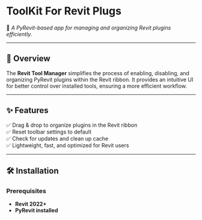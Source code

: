 # **ToolKit For Revit Plugs**
🚀 *A PyRevit-based app for managing and organizing Revit plugins efficiently.*

---

## 🔹 Overview
The **Revit Tool Manager** simplifies the process of enabling, disabling, and organizing PyRevit plugins within the Revit ribbon. It provides an intuitive UI for better control over installed tools, ensuring a more efficient workflow.

---

## ✨ Features
✅ Drag & drop to organize plugins in the Revit ribbon  
✅ Reset toolbar settings to default  
✅ Check for updates and clean up cache  
✅ Lightweight, fast, and optimized for Revit users  

---

## 🛠 Installation
### **Prerequisites**
- **Revit 2022+**
- **PyRevit installed**

